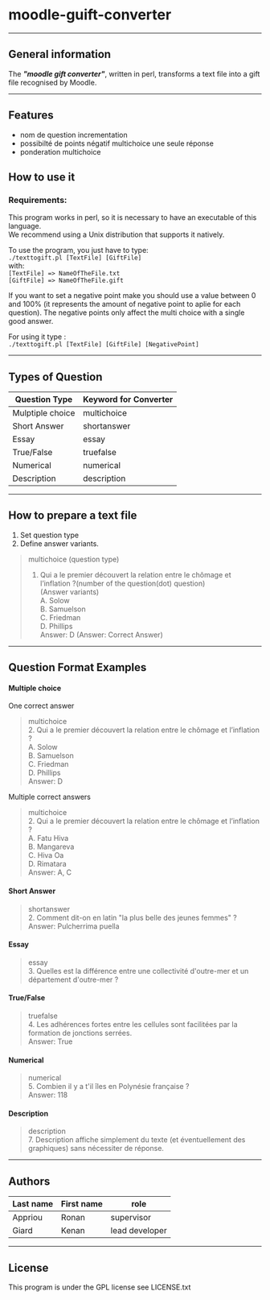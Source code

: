 # moodle-guift-converter

-----------------

## General information

The **_"moodle gift converter"_**, written in perl, transforms a text file into a gift file recognised by Moodle.

-----------------
## Features
- nom de question incrementation
- possibilté de points négatif multichoice une seule réponse
- ponderation multichoice


## How to use it

### Requirements:

This program works in perl, so it is necessary to have an executable of this language.  
We recommend using a Unix distribution that supports it natively.


To use the program, you just have to type:  
`./texttogift.pl [TextFile] [GiftFile]`  
with:  
`[TextFile] => NameOfTheFile.txt`  
`[GiftFile] => NameOfTheFile.gift`

If you want to set a negative point make you should use a value between 0 and 100% (it represents the amount of negative point to aplie for each question).
The negative points only affect the multi choice with a single good answer.

For using it type  :   
`./texttogift.pl [TextFile] [GiftFile] [NegativePoint]`

-----------------

## Types of Question

|Question Type 	|Keyword for Converter
|------------ |----------
|Mulptiple choice 	|multichoice
|Short Answer 	|shortanswer
|Essay 	|essay
|True/False 	|truefalse
|Numerical 	|numerical
|Description 	|description

-----------------

## How to prepare a text file

1. Set question type
2. Define answer variants.

>multichoice (question type)  
>1.  Qui a le premier découvert la relation entre le chômage et l’inflation ?(number of the question(dot) question)  
>(Answer variants)  
>A.  Solow  
>B.  Samuelson  
>C.  Friedman  
>D.  Phillips  
>Answer:  D (Answer: Correct Answer)

-----------------

## Question Format Examples

#### Multiple choice

One correct answer
>multichoice  
>2. Qui a le premier découvert la relation entre le chômage et l’inflation ?  
>A. Solow  
>B. Samuelson  
>C. Friedman  
>D. Phillips  
>Answer: D

Multiple correct answers
>multichoice  
>2. Qui a le premier découvert la relation entre le chômage et l’inflation ?  
>A. Fatu Hiva  
>B. Mangareva  
>C. Hiva Oa  
>D. Rimatara  
>Answer: A, C


#### Short Answer

>shortanswer  
>2. Comment dit-on en latin "la plus belle des jeunes femmes" ?  
>Answer: Pulcherrima puella


#### Essay

>essay  
>3. Quelles est la différence entre une collectivité d'outre-mer et un département d'outre-mer ?


#### True/False

>truefalse  
>4. Les adhérences fortes entre les cellules sont facilitées par la formation de jonctions serrées.  
>Answer: True

#### Numerical

>numerical  
>5. Combien il y a t'il îles en Polynésie française ?  
>Answer: 118



#### Description

>description  
>7. Description affiche simplement du texte (et éventuellement des graphiques) sans nécessiter de réponse.

-----------------

## Authors

| Last name     |    First name   |      role      
|  -----------  |   ------------  |    --------   
|   Appriou     |      Ronan      |   supervisor   
|   Giard       |      Kenan      | lead developer 

-----------------
## License
This program is under the GPL license see LICENSE.txt
